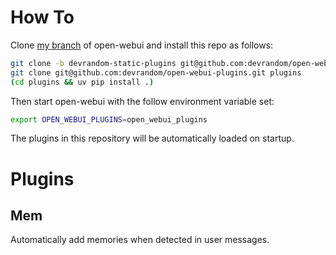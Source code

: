 # How To

Clone [my branch](https://github.com/devrandom/open-webui/tree/devrandom-static-plugins) of open-webui and install this repo as follows:

```sh
git clone -b devrandom-static-plugins git@github.com:devrandom/open-webui.git
git clone git@github.com:devrandom/open-webui-plugins.git plugins
(cd plugins && uv pip install .)
```

Then start open-webui with the follow environment variable set:

```sh
export OPEN_WEBUI_PLUGINS=open_webui_plugins
```

The plugins in this repository will be automatically loaded on startup.

# Plugins
## Mem

Automatically add memories when detected in user messages.
